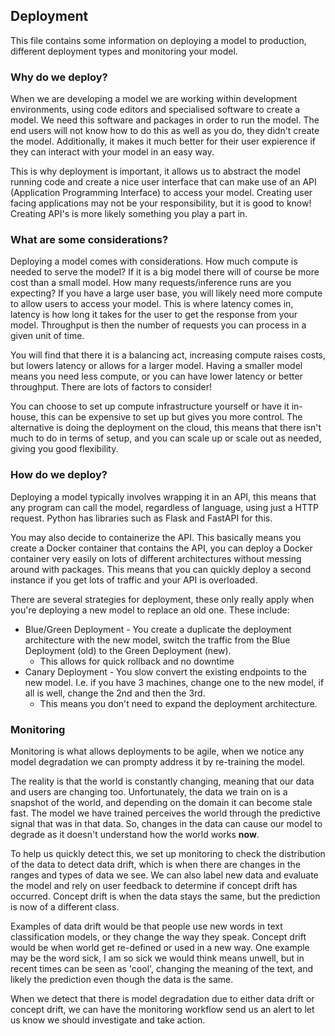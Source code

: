 ## Deployment

This file contains some information on deploying a model to production, different deployment types and monitoring your model.

### Why do we deploy?

When we are developing a model we are working within development environments, using code editors and specialised
software to create a model. We need this software and packages in order to run the model. The end users will not know
how to do this as well as you do, they didn't create the model. Additionally, it makes it much better for their user
expierence if they can interact with your model in an easy way.

This is why deployment is important, it allows us to abstract the model running code and create a nice user interface
that can make use of an API (Application Programming Interface) to access your model. Creating user facing applications
may not be your responsibility, but it is good to know! Creating API's is more likely something you play a part in.

### What are some considerations?

Deploying a model comes with considerations. How much compute is needed to serve the model? If it is a big model there
will of course be more cost than a small model. How many requests/inference runs are you expecting? If you have a large
user base, you will likely need more compute to allow users to access your model. This is where latency comes in,
latency is how long it takes for the user to get the response from your model. Throughput is then the number of requests
you can process in a given unit of time.

You will find that there it is a balancing act, increasing compute raises costs, but lowers latency or allows for a
larger model. Having a smaller model means you need less compute, or you can have lower latency or better throughput.
There are lots of factors to consider!

You can choose to set up compute infrastructure yourself or have it in-house, this can be expensive to set up but gives
you more control. The alternative is doing the deployment on the cloud, this means that there isn't much to do in terms
of setup, and you can scale up or scale out as needed, giving you good flexibility.

### How do we deploy?

Deploying a model typically involves wrapping it in an API, this means that any program can call the model, regardless
of language, using just a HTTP request. Python has libraries such as Flask and FastAPI for this.

You may also decide to containerize the API. This basically means you create a Docker container that contains the API,
you can deploy a Docker container very easily on lots of different architectures without messing around with packages.
This means that you can quickly deploy a second instance if you get lots of traffic and your API is overloaded.

There are several strategies for deployment, these only really apply when you're deploying a new model to replace an old
one. These include:

+ Blue/Green Deployment - You create a duplicate the deployment architecture with the new model, switch the traffic from the Blue Deployment (old) to the Green Deployment (new).
  + This allows for quick rollback and no downtime
+ Canary Deployment  - You slow convert the existing endpoints to the new model. I.e. if you have 3 machines, change one to the new model, if all is well, change the 2nd and then the 3rd.
  + This means you don't need to expand the deployment architecture.

### Monitoring

Monitoring is what allows deployments to be agile, when we notice any model degradation we can prompty address it by
re-training the model.

The reality is that the world is constantly changing, meaning that our data and users are changing too. Unfortunately,
the data we train on is a snapshot of the world, and depending on the domain it can become stale fast. The model we have
trained perceives the world through the predictive signal that was in that data. So, changes in the data can cause our model to degrade as it doesn't understand how the world works **now**.

To help us quickly detect this, we set up monitoring to check the distribution of the data to detect data drift, which
is when there are changes  in the ranges and types of data we see. We can also label new data and evaluate the model and
rely on user feedback to determine if concept drift has occurred. Concept drift is when the data stays the same, but the
prediction is now of a different class.

Examples of data drift would be that people use new words in text classification models, or they change the way they
speak. Concept drift would be when world get re-defined or used in a new way. One example may be the word sick, I am so
sick we would think means unwell, but in recent times can be seen as 'cool', changing the meaning of the text, and
likely the prediction even though the data is the same.

When we detect that there is model degradation due to either data drift or concept drift, we can have the monitoring
workflow send us an alert to let us know we should investigate and take action.
